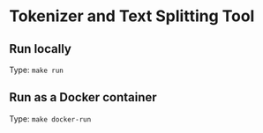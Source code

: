 # Tokenizer and Text Splitting Tool

## Run locally

Type: `make run`

## Run as a Docker container

Type: `make docker-run`
